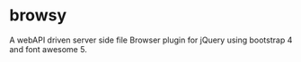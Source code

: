 # browsy
A webAPI driven server side file Browser plugin  for jQuery using bootstrap 4 and font awesome 5.
